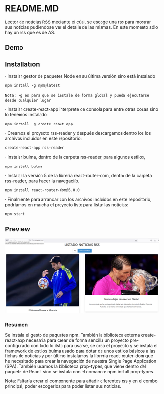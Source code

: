 # README.MD
Lector de noticias RSS mediante el cúal, se escoge una rss para mostrar sus noticias pudiendose ver el detalle de las mismas. En este momento sólo hay un rss que es de AS.

## Demo


## Installation
· Instalar gestor de paquetes Node en su última versión sino está instalado

	npm install -g npm@latest
	
	Nota: -g es para que se instale de forma global y pueda ejecutarse desde cualquier lugar

· Instalar create-react-app interprete de consola para entre otras cosas sino lo tenemos instalado

	npm install -g create-react-app

· Creamos el proyecto rss-reader y después descargamos dentro los los archivos incluidos en este repositorio:

	create-react-app rss-reader

· Instalar bulma, dentro de la carpeta rss-reader, para algunos estilos,

	npm install bulma
	
· Instalar la versión 5 de la libreria react-router-dom, dentro de la carpeta rss-reader, para hacer la navegaciíb.

   	npm install react-router-dom@5.0.0

· Finalmente para arrancar con los archivos incluidos en este repositorio, podríamos en marcha el proyecto listo para listar las noticias:

	npm start
	
## Preview

![](/preview.jpg)

### Resumen

Se instala el gesto de paquetes npm. También la biblioteca externa create-react-app necesaria para crear de forma sencilla un proyecto pre-configurado con todo lo ilsto para usarse, se crea el proyecto y se instala el framework de estilos bulma usado para dotar de unos estilos básicos a las fichas de noticias y por último instalamos la libreria react-router-dom que he necesitado para crear la navegación de nuestra Single Page Application (SPA). También usamos la biblioteca prop-types, que viene dentro del paquete de React, sino se instala con el comando: npm install prop-types.

Nota: Faltaría crear el componente para añadir diferentes rss y en el combo principal, poder escogerlos para poder listar sus noticias.
